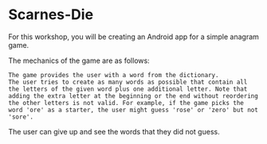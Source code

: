 # Scarnes-Die

For this workshop, you will be creating an Android app for a simple anagram game.

The mechanics of the game are as follows:

    The game provides the user with a word from the dictionary.
    The user tries to create as many words as possible that contain all the letters of the given word plus one additional letter. Note that adding the extra letter at the beginning or the end without reordering the other letters is not valid. For example, if the game picks the word 'ore' as a starter, the user might guess 'rose' or 'zero' but not 'sore'.
The user can give up and see the words that they did not guess.
